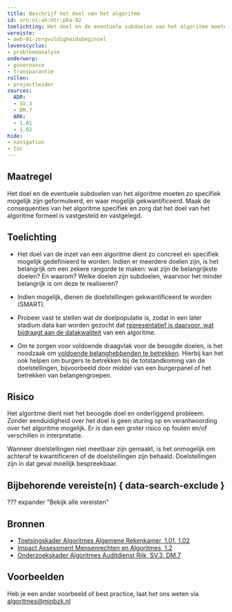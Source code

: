 ```yaml
---
title: Beschrijf het doel van het algoritme
id: urn:nl:ak:mtr:pba-02
toelichting: Het doel en de eventuele subdoelen van het algoritme moeten zo specifiek mogelijk zijn geformuleerd, en waar mogelijk gekwantificeerd. 
vereiste:
- awb-01-zorgvuldigheidsbeginsel
levenscyclus:
- probleemanalyse
onderwerp:
- governance
- transparantie
rollen:
- projectleider
sources:
  ADR:
  - SV.3
  - DM.7
  ARK: 
  - 1.01
  - 1.02
hide:
- navigation
- toc
---
```


<!-- tags -->

## Maatregel

Het doel en de eventuele subdoelen van het algoritme moeten zo specifiek mogelijk zijn geformuleerd, en waar mogelijk gekwantificeerd. 
Maak de consequenties van het algoritme specifiek en zorg dat het doel van het algoritme formeel is vastgesteld en vastgelegd. 

## Toelichting

- Het doel van de inzet van een algoritme dient zo concreet en specifiek mogelijk gedefinieerd te worden. 
Indien er meerdere doelen zijn, is het belangrijk om een zekere rangorde te maken: wat zijn de belangrijkste doelen? En waarom?
Welke doelen zijn subdoelen, waarvoor het minder belangrijk is om deze te realiseren?

- Indien mogelijk, dienen de doelstellingen gekwantificeerd te worden (SMART).

- Probeer vast te stellen wat de doelpopulatie is, zodat in een later stadium data kan worden gezocht dat [representatief is daarvoor, wat bijdraagt aan de datakwaliteit](3-dat-01-datakwaliteit.md) van een algoritme.

- Om te zorgen voor voldoende draagvlak voor de beoogde doelen, is het noodzaak om [voldoende belanghebbenden te betrekken](1-pba-04-betrek-belanghebbenden.md). 
Hierbij kan het ook helpen om burgers te betrekken bij de totstandkoming van de doelstellingen, bijvoorbeeld door middel van een burgerpanel of het betrekken van belangengroepen.

## Risico
Het algoritme dient niet het beoogde doel en onderliggend probleem. 
Zonder eenduidigheid over het doel is geen sturing op en verantwoording over het algoritme mogelijk. 
Er is dan een groter risico op fouten en/of verschillen in interpretatie. 

Wanneer doelstellingen niet meetbaar zijn gemaakt, is het onmogelijk om achteraf te kwantificeren of de doelstellingen zijn behaald. 
Doelstellingen zijn in dat geval moeilijk bespreekbaar.

## Bijbehorende vereiste(n) { data-search-exclude }
??? expander "Bekijk alle vereisten"
    <!-- list_vereisten_on_maatregelen_page -->

## Bronnen

- [Toetsingskader Algoritmes Algemene Rekenkamer, 1.01, 1.02](https://www.rekenkamer.nl/onderwerpen/algoritmes/documenten/publicaties/2024/05/15/het-toetsingskader-aan-de-slag)
- [Impact Assessment Mensenrechten en Algoritmes, 1.2](https://www.rijksoverheid.nl/documenten/rapporten/2021/02/25/impact-assessment-mensenrechten-en-algoritmes)
- [Onderzoekskader Algoritmes Auditdienst Rijk, SV.3, DM.7](https://www.rijksoverheid.nl/documenten/rapporten/2023/07/11/onderzoekskader-algoritmes-adr-2023)

## Voorbeelden

Heb je een ander voorbeeld of best practice, laat het ons weten via [algoritmes@minbzk.nl](mailto:algoritmes@minbzk.nl)

